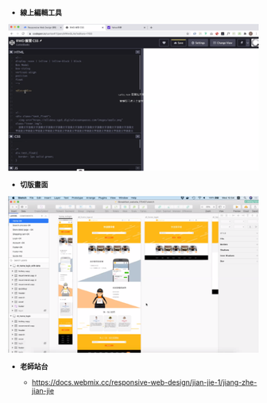 - **線上編輯工具**

<p><img src='./image/01.disblock說明.png'></p>

- **切版畫面**

<p><img src='./image/02.sketch.png'></p>

- **老師站台**

  - https://docs.webmix.cc/responsive-web-design/jian-jie-1/jiang-zhe-jian-jie
